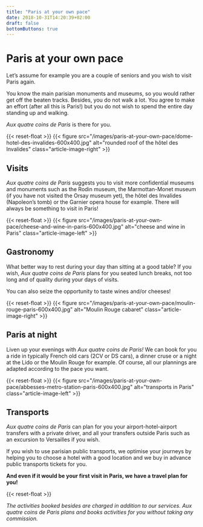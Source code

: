 ```yaml
---
title: "Paris at your own pace"
date: 2018-10-31T14:20:39+02:00
draft: false
bottomButtons: true
---
```


# Paris at your own pace

Let’s assume for example you are a couple of seniors and you wish to visit Paris again.

You know the main parisian monuments and museums, so you would rather get off the beaten tracks. Besides, you do not walk a lot. You agree to make an effort (after all this is Paris!) but you do not wish to spend the entire day standing up and walking.

*Aux quatre coins de Paris* is there for you.

{{< reset-float >}}
{{< figure src="/images/paris-at-your-own-pace/dome-hotel-des-invalides-600x400.jpg"
alt="rounded roof of the hôtel des Invalides" class="article-image-right" >}}

## Visits

*Aux quatre coins de Paris* suggests you to visit more confidential museums and monuments such as the Rodin museum, the Marmottan-Monet museum (if you have not visited the Orsay museum yet), the hôtel des Invalides (Napoleon’s tomb) or the Garnier opera house for example. There will always be something to visit in Paris!

{{< reset-float >}}
{{< figure src="/images/paris-at-your-own-pace/cheese-and-wine-in-paris-600x400.jpg"
alt="cheese and wine in Paris" class="article-image-left" >}}

## Gastronomy

What better way to rest during your day than sitting at a good table? If you wish, *Aux quatre coins de Paris* plans for you seated lunch breaks, not too long and of quality during your days of visits.

You can also seize the opportunity to taste wines and/or cheeses!

{{< reset-float >}}
{{< figure src="/images/paris-at-your-own-pace/moulin-rouge-paris-600x400.jpg"
alt="Moulin Rouge cabaret" class="article-image-right" >}}

## Paris at night

Liven up your evenings with *Aux quatre coins de Paris!* We can book for you a ride in typically French old cars (2CV or DS cars), a dinner cruse or a night at the Lido or the Moulin Rouge for example. Of course, all our plannings are adapted according to the pace you want.

{{< reset-float >}}
{{< figure src="/images/paris-at-your-own-pace/abbesses-metro-station-paris-600x400.jpg"
alt="transports in Paris" class="article-image-left" >}}

## Transports

*Aux quatre coins de Paris* can plan for you your airport-hotel-airport transfers with a private driver, and all your transfers outside Paris such as an excursion to Versailles if you wish.

If you wish to use parisian public transports, we optimise your journeys by helping you to choose a hotel with a good location and we buy in advance public transports tickets for you.


**And even if it would be your first visit in Paris, we have a travel plan for you!**

{{< reset-float >}}

*The activities booked besides are charged in addition to our services. Aux quatre coins de Paris plans and books activities for you without taking any commission.*
